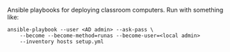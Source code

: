 Ansible playbooks for deploying classroom computers. Run with something like:

    ansible-playbook --user <AD admin> --ask-pass \
        --become --become-method=runas --become-user=<local admin>
        --inventory hosts setup.yml
